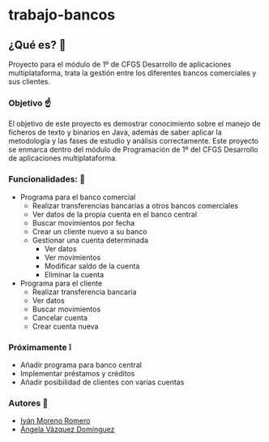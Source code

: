 # trabajo-bancos

## ¿Qué es? :speech_balloon:
Proyecto para el módulo de 1º de CFGS Desarrollo de aplicaciones multiplataforma, trata la gestión entre los diferentes bancos comerciales y sus clientes.

### Objetivo :point_up:
El objetivo de este proyecto es demostrar conocimiento sobre el manejo de ficheros de texto y binarios en Java, además de saber aplicar la metodología y las fases de estudio y análisis correctamente. Este proyecto se enmarca dentro del módulo de Programación de 1º del CFGS Desarrollo de aplicaciones multiplataforma.

### Funcionalidades: :eyes:
* Programa para el banco comercial
    * Realizar transferencias bancarias a otros bancos comerciales
    * Ver datos de la propia cuenta en el banco central
    * Buscar movimientos por fecha
    * Crear un cliente nuevo a su banco
    * Gestionar una cuenta determinada
        * Ver datos
        * Ver movimientos
        * Modificar saldo de la cuenta
        * Eliminar la cuenta
* Programa para el cliente
    * Realizar transferencia bancaria
    * Ver datos
    * Buscar movimientos
    * Cancelar cuenta
    * Crear cuenta nueva

### Próximamente  :grey_exclamation: 
   * Añadir programa para banco central
   * Implementar préstamos y créditos
   * Añadir posibilidad de clientes con varias cuentas

### Autores :busts_in_silhouette:
* [Iván Moreno Romero](https://github.com/Ivanmr96) 
* [Ángela Vázquez Domínguez](https://github.com/randomkwiz) 
